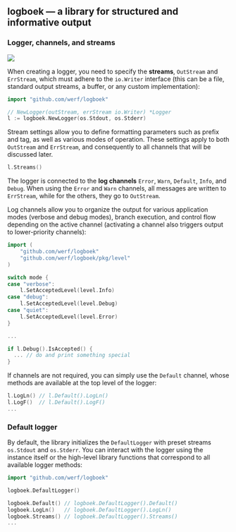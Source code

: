 ## logboek — a library for structured and informative output

### Logger, channels, and streams

<img src="https://github.com/werf/logboek/blob/master/logger.png?raw=true">

When creating a logger, you need to specify the **streams**, `OutStream` and `ErrStream`, which must adhere to the `io.Writer` interface (this can be a file, standard output streams, a buffer, or any custom implementation):

```go
import "github.com/werf/logboek"

// NewLogger(outStream, errStream io.Writer) *Logger
l := logboek.NewLogger(os.Stdout, os.Stderr)
```

Stream settings allow you to define formatting parameters such as prefix and tag, as well as various modes of operation. These settings apply to both `OutStream` and `ErrStream`, and consequently to all channels that will be discussed later.

```go
l.Streams()
```

The logger is connected to the **log channels** `Error`, `Warn`, `Default`, `Info`, and `Debug`. When using the `Error` and `Warn` channels, all messages are written to `ErrStream`, while for the others, they go to `OutStream`.

Log channels allow you to organize the output for various application modes (verbose and debug modes), branch execution, and control flow depending on the active channel (activating a channel also triggers output to lower-priority channels):

```go
import (
    "github.com/werf/logboek"
    "github.com/werf/logboek/pkg/level"
)

switch mode {
case "verbose":
    l.SetAcceptedLevel(level.Info)
case "debug":
    l.SetAcceptedLevel(level.Debug)
case "quiet":
    l.SetAcceptedLevel(level.Error)  
}

...

if l.Debug().IsAccepted() {
  ... // do and print something special
}
```

If channels are not required, you can simply use the `Default` channel, whose methods are available at the top level of the logger:

```go
l.LogLn() // l.Default().LogLn()
l.LogF()  // l.Default().LogF()
...
```

<!---
- Terminal width
- Inherited settings
- Proxy
-->

### Default logger

By default, the library initializes the `DefaultLogger` with preset streams `os.Stdout` and `os.Stderr`. You can interact with the logger using the instance itself or the high-level library functions that correspond to all available logger methods:

```go
import "github.com/werf/logboek"

logboek.DefaultLogger()

logboek.Default() // logboek.DefaultLogger().Default()
logboek.LogLn()   // logboek.DefaultLogger().LogLn()
logboek.Streams() // logboek.DefaultLogger().Streams()
...
```

<!---
## Logging Methods

<img align="right" src="https://github.com/werf/logboek/blob/master/logboek.png?raw=true">
-->

<!---
## Processes and blocks
## Prefix and tag
## Modes
- isMuted                            
- isStyleEnabled                     
- isLineWrappingEnabled              
- isProxyStreamDataFormattingEnabled 
- isGitlabCollapsibleSectionsEnabled 
- isPrefixWithTimeEnabled            
- isLogProcessBorderEnabled 
## Using in external libraries
## Using in go-routines
-->
